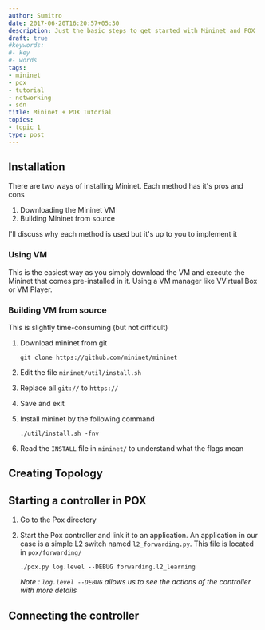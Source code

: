 ```yaml
---
author: Sumitro
date: 2017-06-20T16:20:57+05:30
description: Just the basic steps to get started with Mininet and POX
draft: true
#keywords:
#- key
#- words
tags:
- mininet
- pox
- tutorial
- networking
- sdn
title: Mininet + POX Tutorial
topics:
- topic 1
type: post
---
```


## Installation

There are two ways of installing Mininet. Each method has it's pros and cons

1. Downloading the Mininet VM
2. Building Mininet from source

I'll discuss why each method is used but it's up to you to implement it

### Using VM

This is the easiest way as you simply download the VM and execute the Mininet that comes pre-installed in it. Using a VM manager like VVirtual Box or VM Player.

### Building VM from source

This is slightly time-consuming (but not difficult)

1. Download mininet from git

	`git clone https://github.com/mininet/mininet`

2. Edit the file `mininet/util/install.sh`
3. Replace all `git://` to `https://`
4. Save and exit
5. Install mininet by the following command

	`./util/install.sh -fnv`

6.  Read the `INSTALL` file in `mininet/` to understand what the flags mean

## Creating Topology

## Starting a controller in POX

1. Go to the Pox directory
2. Start the Pox controller and link it to an application. An application in our case is a simple L2 switch named `l2_forwarding.py`. This file is located in `pox/forwarding/`

	`./pox.py log.level --DEBUG forwarding.l2_learning`

	*Note : `log.level --DEBUG` allows us to see the actions of the controller with more details*

## Connecting the controller
